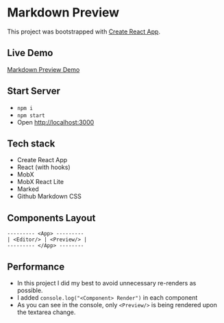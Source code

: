 # Markdown Preview
This project was bootstrapped with [Create React App](https://github.com/facebookincubator/create-react-app).

## Live Demo
[Markdown Preview Demo](https://ramybenaroya.github.io/markdown-preview)

## Start Server
- `npm i`
- `npm start`
- Open [http://localhost:3000](http://localhost:3000)

## Tech stack
- Create React App
- React (with hooks)
- MobX
- MobX React Lite
- Marked
- Github Markdown CSS

## Components Layout
```
--------- <App> ---------
| <Editor/> | <Preview/> |
--------- </App> --------
```

## Performance
- In this project I did my best to avoid unnecessary re-renders as possible.
- I added `console.log("<Component> Render")` in each component
- As you can see in the console, only `<Preview/>` is being rendered upon the textarea change.